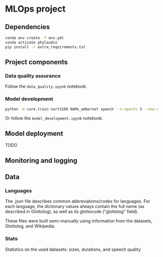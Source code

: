 # MLOps project

## Dependencies

```bash
conda env create -f env.yml
conda activate phylaudio
pip install -r extra_requirements.txt
```

## Project components

### Data quality assurance

Follow the ```data_quality.ipynb``` notebook.

### Model development

```bash
python -m core.train nort3160 NeMo_ambernet speech --n-epochs 3 --max-duration 10 --device cuda:1
```

Or follow the ```model_development.ipynb``` notebook.

## Model deployment

TODO

## Monitoring and logging

## Data

### Languages

The .json file describes common abbreviations/codes for languages. For each language, the dictionary values always contain the full name (as described in Glottolog), as well as its glottocode ("glottolog" field).

These files were built semi-manually using information from the datasets, Glottolog, and Wikipedia.

### Stats

Statistics on the used datasets: sizes, durations, and speech quality
